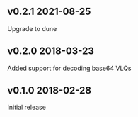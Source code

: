 v0.2.1 2021-08-25
-----------------

Upgrade to dune


v0.2.0 2018-03-23
-----------------

Added support for decoding base64 VLQs


v0.1.0 2018-02-28
-----------------

Initial release

